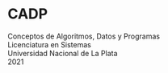 # CADP
Conceptos de Algoritmos, Datos y Programas  
Licenciatura en Sistemas  
Universidad Nacional de La Plata  
2021
